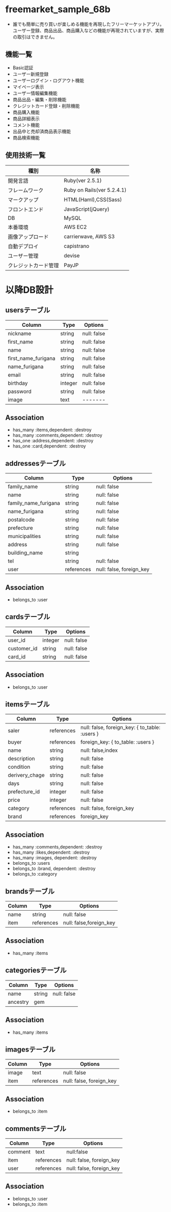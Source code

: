 # freemarket_sample_68b
* 誰でも簡単に売り買いが楽しめる機能を再現したフリーマーケットアプリ。ユーザー登録、商品出品、商品購入などの機能が再現されていますが、実際の取引はできません。

## 機能一覧
* Basic認証
* ユーザー新規登録
* ユーザーログイン・ログアウト機能
* マイページ表示
* ユーザー情報編集機能
* 商品出品・編集・削除機能
* クレジットカード登録・削除機能
* 商品購入機能
* 商品詳細表示
* コメント機能
* 出品中と売却済商品表示機能
* 商品検索機能

## 使用技術一覧
|種別|名称|
|----|----|
|開発言語|Ruby(ver 2.5.1)|
|フレームワーク|Ruby on Rails(ver 5.2.4.1)|
|マークアップ|HTML(Haml),CSS(Sass)|
|フロントエンド|JavaScript(jQuery)|
|DB|MySQL|
|本番環境|AWS EC2|
|画像アップロード|carrierwave, AWS S3|
|自動デプロイ|capistrano|
|ユーザー管理|devise|
|クレジットカード管理|PayJP|


# 以降DB設計
## usersテーブル
|Column|Type|Options|
|------|----|-------|
|nickname| string |null: false|
|first_name| string |null: false|
|name| string |null: false|
|first_name_furigana| string |null: false|
|name_furigana| string |null: false|
|email|string|null: false|
|birthday|integer|null: false|
|password|string|null: false|
|image|text|-------|

## Association
- has_many  :items,dependent: :destroy
- has_many  :comments,dependent: :destroy
- has_one  :address,dependent: :destroy
- has_one  :card,dependent: :destroy



## addressesテーブル
|Column|Type|Options|
|------|----|-------|
|family_name| string |null: false|
|name|string|null: false|
|family_name_furigana|string|null: false|
|name_furigana|string|null: false|
|postalcode|string|null: false|
|prefecture|string|null: false|
|municipalities|string|null: false|
|address|string|null: false|
|building_name|string||
|tel|string|null: false|
|user|references|null: false, foreign_key|

## Association
- belongs_to :user



## cardsテーブル
|Column|Type|Options|
|------|----|-------|
|user_id|integer|null: false|
|customer_id|string|null: false|
|card_id|string|null: false|

## Association
- belongs_to :user



## itemsテーブル
|Column|Type|Options|
|------|----|-------|
|saler|references|null: false, foreign_key: { to_table: :users }|
|buyer|references|foreign_key: { to_table: :users }|
|name|string|null: false,index|
|description|string|null: false|
|condition|string|null: false|
|derivery_chage|string|null: false|
|days|string|null: false|
|prefecture_id|integer|null: false|
|price|integer|null: false|
|category|references|null: false, foreign_key|
|brand|references|foreign_key|

## Association

- has_many  :comments,dependent: :destroy
- has_many  :likes,dependent: :destroy
- has_many  :images, dependent: :destroy
- belongs_to :users
- belongs_to :brand, dependent: :destroy
- belongs_to :category


## brandsテーブル
|Column|Type|Options|
|------|----|-------|
|name|string|null: false|
|item|references|null: false,foreign_key|

## Association

- has_many  :items




## categoriesテーブル
|Column|Type|Options|
|------|----|-------|
|name|string|null: false|
|ancestry|gem|


## Association
- has_many  :items




## imagesテーブル
|Column|Type|Options|
|------|----|-------|
|image|text|null: false|
|item|references|null: false, foreign_key|

## Association
- belongs_to :item


## commentsテーブル
|Column|Type|Options|
|------|----|-------|
|comment|text|null:false|
|item|references|null: false, foreign_key|
|user|references|null: false, foreign_key|

## Association
- belongs_to :user
- belongs_to :item
